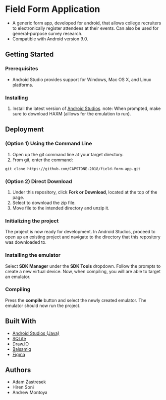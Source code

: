# Field Form Application
- A generic form app, developed for android, that allows college recruiters to electronically register attendees at their events. 
Can also be used for general-purpose survey research.
- Compatible with Android version 9.0.


## Getting Started
### Prerequisites
- Android Studio provides support for Windows, Mac OS X, and Linux platforms.

### Installing
1. Install the latest version of [Android Studios](https://developer.android.com/studio/).
note: When prompted, make sure to download HAXM (alllows for the emulation to run).

## Deployment
### (Option 1) Using the Command Line
1. Open up the git command line at your target directory.
2. From git, enter the command:
```
git clone https://github.com/CAPSTONE-2018/field-form-app.git
```
### (Option 2) Direct Download
1. Under this repository, click **Fork or Download**, located at the top of the page.
2. Select to download the zip file.
3. Move file to the intended directory and unzip it.

### Initializing the project
The project is now ready for development. In Android Studios, proceed to open up an existing project and navigate to the directory that this repository was downloaded to.

### Installing the emulator
Select **SDK Manager** under the **SDK Tools** dropdown. Follow the prompts to create a new virtual device. Now, when compiling, you will are able to target an emulator.

### Compiling
Press the **compile** button and select the newly created emulator. The emulator should now run the project.


## Built With
- [Android Studios (Java)](https://developer.android.com/studio/)
- [SQLite](https://www.sqlite.org/index.html)
- [Draw.IO](https://www.draw.io/)
- [Balsamiq](https://balsamiq.com/)
- [Figma](https://www.figma.com/)

## Authors

- Adam Zastresek
- Hiren Soni
- Andrew Montoya
